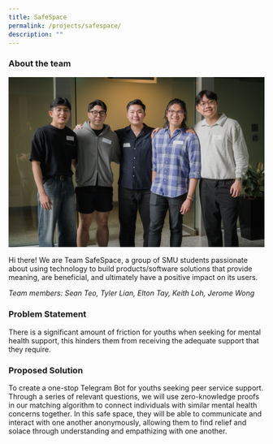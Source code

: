 ```yaml
---
title: SafeSpace
permalink: /projects/safespace/
description: ""
---
```

### About the team

![](/images/safespace2.jpg)

Hi there! We are Team SafeSpace, a group of SMU students passionate about using technology to build products/software solutions that provide meaning, are beneficial, and ultimately have a positive impact on its users.

*Team members: Sean Teo, Tyler Lian, Elton Tay, Keith Loh, Jerome Wong*

### Problem Statement

There is a significant amount of friction for youths when seeking for mental health support, this hinders them from receiving the adequate support that they require.

### Proposed Solution

To create a one-stop Telegram Bot for youths seeking peer service support. Through a series of relevant questions, we will use zero-knowledge proofs in our matching algorithm to connect individuals with similar mental health concerns together. In this safe space, they will be able to communicate and interact with one another anonymously, allowing them to find relief and solace through understanding and empathizing with one another.